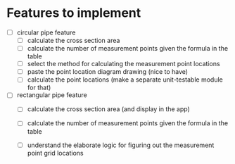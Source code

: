 # Features to implement
- [ ] circular pipe feature
  - [ ] calculate the cross section area
  - [ ] calculate the number of measurement points given the formula in the table
  - [ ] select the method for calculating the measurement point locations
  - [ ] paste the point location diagram drawing (nice to have)
  - [ ] calculate the point locations (make a separate unit-testable module for that)
- [ ] rectangular pipe feature
  - [ ] calculate the cross section area (and display in the app)
  - [ ] calculate the number of measurement points given the formula in the table
  - [ ] understand the elaborate logic for figuring out the measurement point
        grid locations

